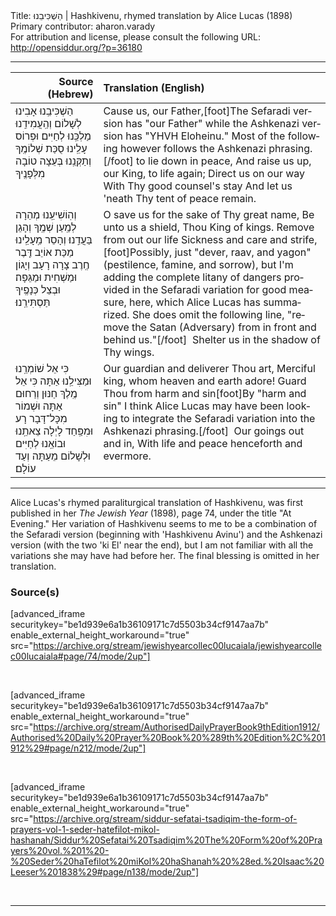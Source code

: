 <html>
<head></head>
<body>
Title: הַשְׁכִּיבֵנוּ | Hashkivenu, rhymed translation by Alice Lucas (1898)<br />
Primary contributor: aharon.varady<br />
For attribution and license, please consult the following URL: <a href="http://opensiddur.org/?p=36180">http://opensiddur.org/?p=36180</a>
<p />
<hr />

<table style="margin-left: auto;margin-right: auto;" class="draggable">
<thead><tr><th id="x" style="text-align: right;">Source (Hebrew)</th><th style="text-align: left;">Translation (English)</th></tr></thead>
<tbody>
<tr><td style="vertical-align:top;">
<div class="liturgy" lang="he">
הַשְׁכִּיבֵֽנוּ אָבִינוּ לְשָׁלוֹם
וְהַֽעֲמִידֵֽנוּ מַלְכֵּֽנוּ לְחַיִּים׃
וּפְרוֹס עָלֵֽינוּ 
סֻכַּת שְׁלוֹמֶֽךָ
וְתַקְּנֵֽנוּ בְּעֵצָה טוֹבָה מִלְּפָנֶֽיךָ
</span></div></td>
 
<td style="vertical-align:top;">
<div class="english" lang="en">
Cause us, our Father,[foot]The Sefaradi version has "our Father" while the Ashkenazi version has "YHVH Eloheinu." Most of the following however follows the Ashkenazi phrasing.[/foot] to lie down in peace, 
And raise us up, our King, to life again; 
Direct us on our way 
With Thy good counsel's stay 
And let us 'neath Thy tent of peace remain. 
</div></td></tr>


<tr><td style="vertical-align:top;">
<div class="liturgy" lang="he">
וְהֽוֹשִׁיעֵֽנוּ מְהֵרָה לְמַֽעַן שְׁמֶֽךָ
וְהָגֵן בַּעֲדֵֽנוּ׃
וְהָסֵר מֵֽעָלֵֽינוּ 
מַכַּת אוֹיֵב דֶּֽבֶר חֶֽרֶב צָרָה רָעָב וְיָגוֹן וּמַשְׁחִית וּמַגֵּפָה׃ 
וּבְצֵל כְּנָפֶֽיךָ תַּסְתִּירֵֽנוּ׃
</span></div></td>
 
<td style="vertical-align:top;">
<div class="english" lang="en">
O save us for the sake of Thy great name, 
Be unto us a shield, Thou King of kings. 
Remove from out our life 
Sickness and care and strife,[foot]Possibly, just "dever, raav, and yagon" (pestilence, famine, and sorrow), but I'm adding the complete litany of dangers provided in the Sefaradi variation for good measure, here, which Alice Lucas has summarized. She does omit the following line, "remove the Satan (Adversary) from in front and behind us."[/foot]&nbsp; 
Shelter us in the shadow of Thy wings. 
</div></td></tr>


<tr><td style="vertical-align:top;">
<div class="liturgy" lang="he">
כִּי אֵל שׁוֹמְרֵֽנוּ וּמַצִּילֵֽנוּ אַתָּה
כִּי אֵל מֶֽלֶךְ חַנּוּן וְרַחוּם אַתָּה
וּשְׁמוֹר מִכָּל־דָּבָר רָע וּמִפַּֽחַד לָיְלָה
צֵאתֵֽנוּ וּבוֹאֵֽנוּ 
לְחַיִּים וּלְשָׁלוֹם מֵעַתָּה וְעַד עוֹלָם׃
</span></div></td>
 
<td style="vertical-align:top;">
<div class="english" lang="en">
Our guardian and deliverer Thou art, 
Merciful king, whom heaven and earth adore! 
Guard Thou from harm and sin[foot]By "harm and sin" I think Alice Lucas may have been looking to integrate the Sefaradi variation into the Ashkenazi phrasing.[/foot]&nbsp;
Our goings out and in, 
With life and peace henceforth and evermore. 
</div></td></tr>
</tbody></table>

<hr />

Alice Lucas's rhymed paraliturgical translation of Hashkivenu, was first published in her <em>The Jewish Year</em> (1898), page 74, under the title "At Evening." Her variation of Hashkivenu seems to me to be a combination of the Sefaradi version (beginning with 'Hashkivenu Avinu') and the Ashkenazi version (with the two 'ki El' near the end), but I am not familiar with all the variations she may have had before her. The final blessing is omitted in her translation.

<h3>Source(s)</h3>

[advanced_iframe securitykey="be1d939e6a1b36109171c7d5503b34cf9147aa7b" enable_external_height_workaround="true" src="https://archive.org/stream/jewishyearcollec00lucaiala/jewishyearcollec00lucaiala#page/74/mode/2up"]

&nbsp;

[advanced_iframe securitykey="be1d939e6a1b36109171c7d5503b34cf9147aa7b" enable_external_height_workaround="true" src="https://archive.org/stream/AuthorisedDailyPrayerBook9thEdition1912/Authorised%20Daily%20Prayer%20Book%20%289th%20Edition%2C%201912%29#page/n212/mode/2up"]

&nbsp;

[advanced_iframe securitykey="be1d939e6a1b36109171c7d5503b34cf9147aa7b" enable_external_height_workaround="true" src="https://archive.org/stream/siddur-sefatai-tsadiqim-the-form-of-prayers-vol-1-seder-hatefilot-mikol-hashanah/Siddur%20Sefatai%20Tsadiqim%20The%20Form%20of%20Prayers%20vol.%201%20-%20Seder%20haTefilot%20miKol%20haShanah%20%28ed.%20Isaac%20Leeser%201838%29#page/n138/mode/2up"]

&nbsp;

<hr />

&nbsp;
</body>
</html>